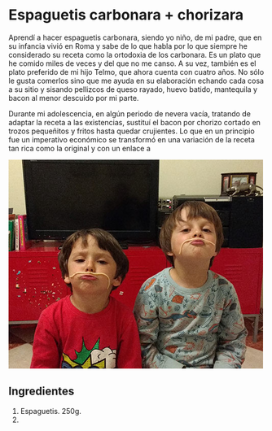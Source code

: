 Espaguetis carbonara + chorizara
================================

Aprendí a hacer espaguetis carbonara, siendo yo niño, de mi padre, que en su infancia vivió en Roma y sabe de lo que habla por lo que siempre he considerado su receta como la ortodoxia de los carbonara. Es un plato que he comido miles de veces y del que no me canso. A su vez, también es el plato preferido de mi hijo Telmo, que ahora cuenta con cuatro años. No sólo le gusta comerlos sino que me ayuda en su elaboración echando cada cosa a su sitio y sisando pellizcos de queso rayado, huevo batido, mantequila y bacon al menor descuido por mi parte.

Durante mi adolescencia, en algún periodo de nevera vacía, tratando de adaptar la receta a las existencias, sustituí el bacon por chorizo cortado en trozos pequeñitos y fritos hasta quedar crujientes. Lo que en un principio fue un imperativo económico se transformó en una variación de la receta tan rica como la original y con un enlace a

![Alt text](images/intro/gente_seria_y_con_bigote-500px.jpg?raw=true "Title")

## Ingredientes

1. Espaguetis. 250g.
2. 
